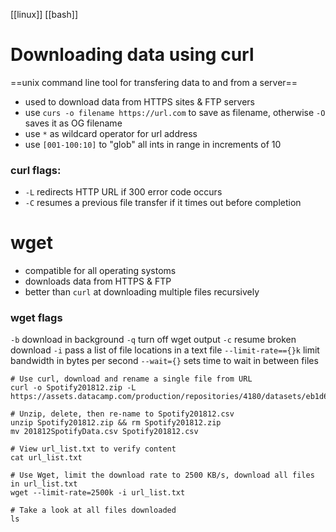 [[linux]] [[bash]]
# Downloading data using curl
==unix command line tool for transfering data to and from a server==
- used to download data from HTTPS sites & FTP servers
- use `curs -o filename https://url.com` to save as filename, otherwise `-O` saves it as OG filename
- use `*` as wildcard operator for url address
- use `[001-100:10]` to "glob" all ints in range in increments of 10
### curl flags:
- `-L` redirects HTTP URL if 300 error code occurs
- `-C` resumes a previous file transfer if it times out before completion

# wget
- compatible for all operating systoms
- downloads data from HTTPS & FTP
- better than `curl` at downloading multiple files recursively
### wget flags
`-b` download in background
`-q` turn off wget output
`-c` resume broken download
`-i` pass a list of file locations in a text file
`--limit-rate=={}k` limit bandwidth in bytes per second
`--wait={}` sets time to wait in between files
```shell
# Use curl, download and rename a single file from URL
curl -o Spotify201812.zip -L https://assets.datacamp.com/production/repositories/4180/datasets/eb1d6a36fa3039e4e00064797e1a1600d267b135/201812SpotifyData.zip

# Unzip, delete, then re-name to Spotify201812.csv
unzip Spotify201812.zip && rm Spotify201812.zip
mv 201812SpotifyData.csv Spotify201812.csv

# View url_list.txt to verify content
cat url_list.txt

# Use Wget, limit the download rate to 2500 KB/s, download all files in url_list.txt
wget --limit-rate=2500k -i url_list.txt

# Take a look at all files downloaded
ls
```